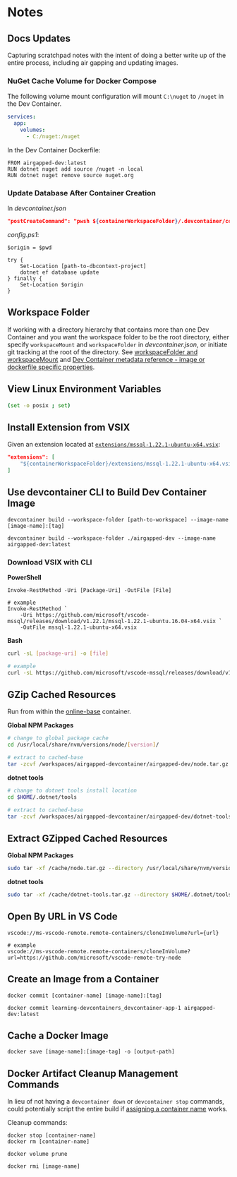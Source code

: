 # Notes

## Docs Updates

Capturing scratchpad notes with the intent of doing a better write up of the entire process, including air gapping and updating images.

### NuGet Cache Volume for Docker Compose

The following volume mount configuration will mount `C:\nuget` to  `/nuget` in the Dev Container.

```yml
services:
  app:
    volumes:
      - C:/nuget:/nuget
```

In the Dev Container Dockerfile:

```docker
FROM airgapped-dev:latest
RUN dotnet nuget add source /nuget -n local
RUN dotnet nuget remove source nuget.org
```

### Update Database After Container Creation

In *devcontainer.json*

```json
"postCreateCommand": "pwsh ${containerWorkspaceFolder}/.devcontainer/config.ps1"
```

*config.ps1*:

```pwsh
$origin = $pwd

try {
    Set-Location [path-to-dbcontext-project]
    dotnet ef database update
} finally {
    Set-Location $origin
}
```

## Workspace Folder

If working with a directory hierarchy that contains more than one Dev Container and you want the workspace folder to be the root directory, either specify `workspaceMount` and `workspaceFolder` in *devcontainer.json*, or initiate git tracking at the root of the directory. See [workspaceFolder and workspaceMount](https://containers.dev/implementors/spec/#workspace-folder) and [Dev Container metadata reference - image or dockerfile specific properties](https://containers.dev/implementors/json_reference/#image-specific).

## View Linux Environment Variables

```bash
(set -o posix ; set)
```

## Install Extension from VSIX

Given an extension located at [`extensions/mssql-1.22.1-ubuntu-x64.vsix`](https://github.com/microsoft/vscode-mssql?tab=readme-ov-file#offline-installation):

```json
"extensions": [
    "${containerWorkspaceFolder}/extensions/mssql-1.22.1-ubuntu-x64.vsix"
]
```

## Use devcontainer CLI to Build Dev Container Image

```pwsh
devcontainer build --workspace-folder [path-to-workspace] --image-name [image-name]:[tag]

devcontainer build --workspace-folder ./airgapped-dev --image-name airgapped-dev:latest
```

### Download VSIX with CLI

**PowerShell**  

```pwsh
Invoke-RestMethod -Uri [Package-Uri] -OutFile [File]

# example
Invoke-RestMethod `
    -Uri https://github.com/microsoft/vscode-mssql/releases/download/v1.22.1/mssql-1.22.1-ubuntu.16.04-x64.vsix `
    -OutFile mssql-1.22.1-ubuntu-x64.vsix
```

**Bash**  

```bash
curl -sL [package-uri] -o [file]

# example
curl -sL https://github.com/microsoft/vscode-mssql/releases/download/v1.22.1/mssql-1.22.1-ubuntu.16.04-x64.vsix -o mssql-ubuntu-x64.vsix
```

## GZip Cached Resources

Run from within the [online-base](./online-base/) container.

**Global NPM Packages**  

```bash
# change to global package cache
cd /usr/local/share/nvm/versions/node/[version]/

# extract to cached-base
tar -zcvf /workspaces/airgapped-devcontainer/airgapped-dev/node.tar.gz .
```

**dotnet tools**

```bash
# change to dotnet tools install location
cd $HOME/.dotnet/tools

# extract to cached-base
tar -zcvf /workspaces/airgapped-devcontainer/airgapped-dev/dotnet-tools.tar.gz .
```

## Extract GZipped Cached Resources

**Global NPM Packages**

```bash
sudo tar -xf /cache/node.tar.gz --directory /usr/local/share/nvm/versions/node/[version]
```

**dotnet tools**

```bash
sudo tar -xf /cache/dotnet-tools.tar.gz --directory $HOME/.dotnet/tools
```

## Open By URL in VS Code

```pwsh
vscode://ms-vscode-remote.remote-containers/cloneInVolume?url={url}

# example
vscode://ms-vscode-remote.remote-containers/cloneInVolume?url=https://github.com/microsoft/vscode-remote-try-node
```

## Create an Image from a Container

```pwsh
docker commit [container-name] [image-name]:[tag]

docker commit learning-devcontainers_devcontainer-app-1 airgapped-dev:latest
```

## Cache a Docker Image

```pwsh
docker save [image-name]:[image-tag] -o [output-path]
```

## Docker Artifact Cleanup Management Commands

In lieu of not having a `devcontainer down` or `devcontainer stop` commands, could potentially script the entire build if [assigning a container name](https://github.com/microsoft/vscode-remote-release/issues/2485#issuecomment-1156342780) works.

Cleanup commands:

```pwsh
docker stop [container-name]
docker rm [container-name]

docker volume prune

docker rmi [image-name]
```